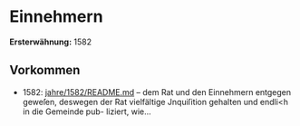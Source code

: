 # Einnehmern

**Ersterwähnung:** 1582

## Vorkommen
- 1582: [jahre/1582/README.md](../jahre/1582/README.md) – dem Rat und den
Einnehmern entgegen geweſen, deswegen der Rat vielfältige
Jnquiſition gehalten und endli<h in die Gemeinde pub-
liziert, wie...
